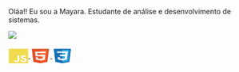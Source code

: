 Oláa!! Eu sou a Mayara.
Estudante de análise e desenvolvimento de sistemas.

<a href="https://github.com/mayaradevpro">
 <img height="180em" src="https://github-readme-stats.vercel.app/api?username=mayaradevpro&show_icons=true&theme=dracula&include_all_commits=true&count_private=true"/>
 <div style="display: inline_block"><br>
  <img align="center" alt="May-Js" height="30" width="40" src="https://raw.githubusercontent.com/devicons/devicon/master/icons/javascript/javascript-plain.svg">
  <img align="center" alt="May-HTML" height="30" width="40" src="https://raw.githubusercontent.com/devicons/devicon/master/icons/html5/html5-original.svg">
  <img align="center" alt="May-CSS" height="30" width="40" src="https://raw.githubusercontent.com/devicons/devicon/master/icons/css3/css3-original.svg">


</div>
